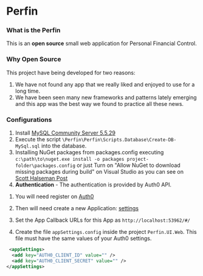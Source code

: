 Perfin
======

### What is the Perfin

This is an **open source** small web application for Personal Financial Control.


### Why Open Source

This project have being developed for two reasons:

1. We have not found any app that we really liked and enjoyed to use for a long time.
2. We have been seen many new frameworks and patterns lately emerging and this app was the best way we found to practice all these news.


### Configurations

1. Install [MySQL Community Server 5.5.29](http:// "http://www.mysql.com/downloads/mysql/")
2. Execute the script `\Perfin\Perfin\Scripts.Database\Create-DB-MySql.sql` into the database.
3. Installing NuGet packages from packages.config executing `c:\path\to\nuget.exe install -o packages project-folder\packages.config` or just Turn on "Allow NuGet to download missing packages during build" on Visual Studio as you can see on [Scott Halseman Post](http://www.hanselman.com/blog/NuGet20NETPackageManagerReleasedGOUPGRADENOWAndHeresWhy.aspx)
4. **Authentication** - The authentication is provided by Auth0 API.
 
 1) You will need register on [Auth0](http:// "http://auth0.com/")
 
 2) Then will need create a new Application: [settings](http:// "https://app.auth0.com/#/settings")
 
 3) Set the App Callback URLs for this App as `http://localhost:53962/#/`
 
 4) Create the file `appSettings.config` inside the project `Perfin.UI.Web`. This file must have the same values of your Auth0 settings.

```xml
 <appSettings>
  <add key="AUTH0_CLIENT_ID" value="" />
  <add key="AUTH0_CLIENT_SECRET" value="" />
</appSettings>
```